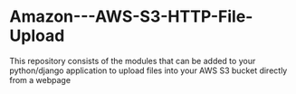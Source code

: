 # Amazon---AWS-S3-HTTP-File-Upload
This repository consists of the modules that can be added to your python/django application to upload files into your AWS S3 bucket directly from a webpage
